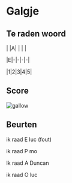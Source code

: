 # Galgje

## Te raden woord
 
| |A| | | |

|E|-|-|-|-|

|1|2|3|4|5|

## Score
![gallow](./images/2.png)

## Beurten
ik raad E luc (fout)

ik raad P mo 

Ik raad A Duncan

ik raad O luc 
